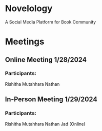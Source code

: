 # Novelology
A Social Media Platform for Book Community


# Meetings

## Online Meeting 1/28/2024
### Participants:
Rishitha
Mutahhara
Nathan
## In-Person Meeting 1/29/2024
### Participants:
Rishitha
Mutahhara 
Nathan
Jad (Online)
